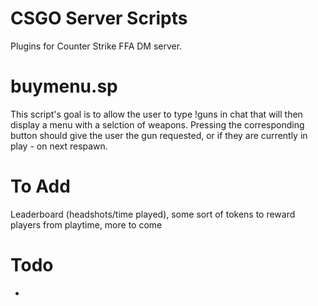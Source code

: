 # CSGO Server Scripts
Plugins for Counter Strike FFA DM server.
# buymenu.sp
This script's goal is to allow the user to type !guns in chat that will then display a menu with a selction of weapons. Pressing the corresponding button should give the user the gun requested, or if they are currently in play - on next respawn. 
# To Add
Leaderboard (headshots/time played), some sort of tokens to reward players from playtime, more to come
# Todo
-
